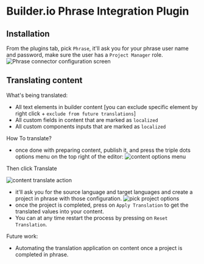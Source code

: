 # Builder.io Phrase Integration Plugin

## Installation

From the plugins tab, pick `Phrase`, it'll ask you for your phrase user name and password, make sure the user has a `Project Manager` role.
![Phrase connector configuration screen](https://cdn.builder.io/api/v1/image/assets%2F1f098a44b17d4df688d2afdc8a10ac7d%2F92e44f756ac848bca5bdc6d9459d2bfc)

## Translating content
What's being translated:
- All text elements in builder content [you can exclude specific element by right click + `exclude from future translations`]
- All custom fields in content that are marked as `localized`
- All custom components inputs that are marked as `localized`


How To translate?
- once done with preparing content, publish it, and press the triple dots options menu on the top right of the editor:
![content options menu](https://cdn.builder.io/api/v1/image/assets%2F802a1eea7c44430aa23d4b9c708d07ad%2F846ed645d3bc478a923570c771aa9c47)

Then click Translate

![content translate action](https://cdn.builder.io/api/v1/image/assets%2F802a1eea7c44430aa23d4b9c708d07ad%2Fce44072c7f3f442db58c41c14bddb30d)


- it'll ask you for the source language and target languages and create a project in phrase with those configuration.
![pick project options](https://cdn.builder.io/api/v1/image/assets%2F802a1eea7c44430aa23d4b9c708d07ad%2F1833fe32768143aeb029819dfbe625af)
- once the project is completed, press on `Apply Translation` to get the translated values into your content.
- You can at any time restart the process by pressing on `Reset Translation`.

Future work:
- Automating the translation application on content once a project is completed in phrase.
